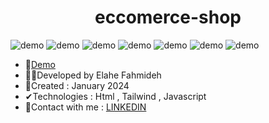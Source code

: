 <h1 align="center">eccomerce-shop</h1>


![demo](https://github.com/Ela-Fhd/eccomerce-shop/blob/main/image/demo-1.png)
![demo](https://github.com/Ela-Fhd/eccomerce-shop/blob/main/image/demo-2.png)
![demo](https://github.com/Ela-Fhd/eccomerce-shop/blob/main/image/demo-3.png)
![demo](https://github.com/Ela-Fhd/eccomerce-shop/blob/main/image/demo-4.png)
![demo](https://github.com/Ela-Fhd/eccomerce-shop/blob/main/image/demo-5.png)
![demo](https://github.com/Ela-Fhd/eccomerce-shop/blob/main/image/demo-6.png)
![demo](https://github.com/Ela-Fhd/eccomerce-shop/blob/main/image/demo-7.png)



  - &#128204;<a href="https://eccomerceshopp.netlify.app/">Demo</a>
  - 🙋‍♀️Developed by Elahe Fahmideh
  - 📆Created : January 2024
  - &#x2714;Technologies : Html , Tailwind , Javascript
  - &#128231;Contact with me : <a href="https://www.linkedin.com/in/elahe-fahmideh/">LINKEDIN</a>















